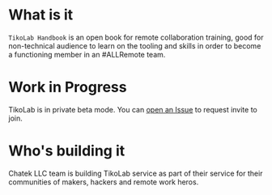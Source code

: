 # What is it
`TikoLab Handbook` is an open book for remote collaboration training, good for non-technical audience to learn on the tooling and skills in order to become a functioning member in an #ALLRemote team.

# Work in Progress 

TikoLab is in private beta mode. You can [open an Issue](https://github.com/chatek/handbook/issues/new/choose) to request invite to join.

# Who's building it

Chatek LLC team is building TikoLab service as part of their service for their communities of makers, hackers and remote work heros.
